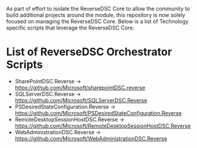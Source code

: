 As part of effort to isolate the ReverseDSC Core to allow the community to build additional projects around the module, this repository is now solely focused on managing the ReverseDSC Core. Below is a list of Technology specific scripts that leverage the ReverseDSC Core.

# List of ReverseDSC Orchestrator Scripts
* SharePointDSC.Reverse -> https://github.com/Microsoft/sharepointDSC.reverse
* SQLServerDSC.Reverse -> https://github.com/Microsoft/SQLServerDSC.Reverse
* PSDesiredStateConfiguration.Reverse -> https://github.com/Microsoft/PSDesiredStateConfiguration.Reverse
* RemoteDesktopSessionHostDSC.Reverse -> https://github.com/Microsoft/RemoteDesktopSessionHostDSC.Reverse
* WebAdministrationDSC.Reverse -> https://github.com/Microsoft/WebAdministrationDSC.Reverse
